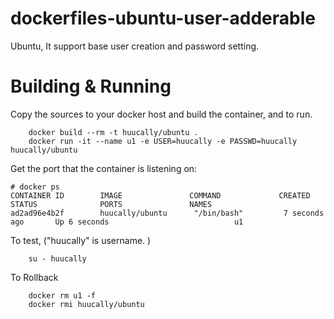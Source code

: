 # dockerfiles-ubuntu-user-adderable
Ubuntu, It support base user creation and password setting.

# Building & Running

Copy the sources to your docker host and build the container, and to run.
```
	docker build --rm -t huucally/ubuntu .
	docker run -it --name u1 -e USER=huucally -e PASSWD=huucally huucally/ubuntu
```
Get the port that the container is listening on:

```
# docker ps
CONTAINER ID        IMAGE               COMMAND             CREATED             STATUS              PORTS               NAMES
ad2ad96e4b2f        huucally/ubuntu      "/bin/bash"         7 seconds ago       Up 6 seconds                            u1
```

To test, ("huucally" is username. )
```
	su - huucally
```
To Rollback
```
    docker rm u1 -f
    docker rmi huucally/ubuntu
```
